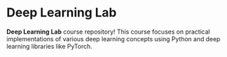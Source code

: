 # Deep Learning Lab

**Deep Learning Lab** course repository! This course focuses on practical implementations of various deep learning concepts using Python and deep learning libraries like PyTorch. 
